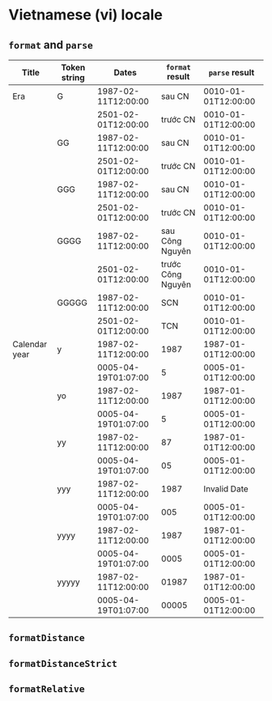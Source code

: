 # Vietnamese (vi) locale

## `format` and `parse`

| Title | Token string | Dates | `format` result | `parse` result |
|-------|--------------|-------|-------------------|------------------|
| Era | G | 1987-02-11T12:00:00 | sau CN | 0010-01-01T12:00:00 |
| | | 2501-02-01T12:00:00 | trước CN | 0010-01-01T12:00:00 |
| | GG | 1987-02-11T12:00:00 | sau CN | 0010-01-01T12:00:00 |
| | | 2501-02-01T12:00:00 | trước CN | 0010-01-01T12:00:00 |
| | GGG | 1987-02-11T12:00:00 | sau CN | 0010-01-01T12:00:00 |
| | | 2501-02-01T12:00:00 | trước CN | 0010-01-01T12:00:00 |
| | GGGG | 1987-02-11T12:00:00 | sau Công Nguyên | 0010-01-01T12:00:00 |
| | | 2501-02-01T12:00:00 | trước Công Nguyên | 0010-01-01T12:00:00 |
| | GGGGG | 1987-02-11T12:00:00 | SCN | 0010-01-01T12:00:00 |
| | | 2501-02-01T12:00:00 | TCN | 0010-01-01T12:00:00 |
| Calendar year | y | 1987-02-11T12:00:00 | 1987 | 1987-01-01T12:00:00 |
| | | 0005-04-19T01:07:00 | 5 | 0005-01-01T12:00:00 |
| | yo | 1987-02-11T12:00:00 | 1987 | 1987-01-01T12:00:00 |
| | | 0005-04-19T01:07:00 | 5 | 0005-01-01T12:00:00 |
| | yy | 1987-02-11T12:00:00 | 87 | 1987-01-01T12:00:00 |
| | | 0005-04-19T01:07:00 | 05 | 0005-01-01T12:00:00 |
| | yyy | 1987-02-11T12:00:00 | 1987 | Invalid Date |
| | | 0005-04-19T01:07:00 | 005 | 0005-01-01T12:00:00 |
| | yyyy | 1987-02-11T12:00:00 | 1987 | 1987-01-01T12:00:00 |
| | | 0005-04-19T01:07:00 | 0005 | 0005-01-01T12:00:00 |
| | yyyyy | 1987-02-11T12:00:00 | 01987 | 1987-01-01T12:00:00 |
| | | 0005-04-19T01:07:00 | 00005 | 0005-01-01T12:00:00 |

## `formatDistance`

## `formatDistanceStrict`

## `formatRelative`
